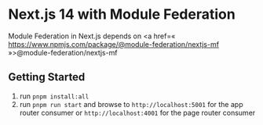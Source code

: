 # Next.js 14 with Module Federation

Module Federation in Next.js depends on <a href=« https://www.npmjs.com/package/@module-federation/nextjs-mf »>@module-federation/nextjs-mf</a>

## Getting Started

1. run `pnpm install:all`
2. run `pnpm run start` and browse to `http://localhost:5001` for the app router consumer or `http://localhost:4001` for the page router consumer
